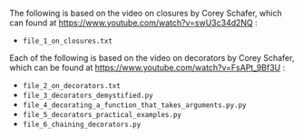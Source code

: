 The following is based on the video on closures by Corey Schafer,
which can found at https://www.youtube.com/watch?v=swU3c34d2NQ :
- `file_1_on_closures.txt`

Each of the following is based on the video on decorators by Corey Schafer,
which can be found at https://www.youtube.com/watch?v=FsAPt_9Bf3U :
- `file_2_on_decorators.txt`
- `file_3_decorators_demystified.py`
- `file_4_decorating_a_function_that_takes_arguments.py.py`
- `file_5_decorators_practical_examples.py`
- `file_6_chaining_decorators.py`
